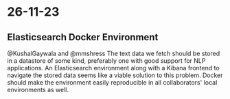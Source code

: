 # 26-11-23

## Elasticsearch Docker Environment

@KushalGaywala and @mmshress
The text data we fetch should be stored in a datastore of some kind, preferably one with good support for NLP applications. An Elasticsearch environment along with a Kibana frontend to navigate the stored data seems like a viable solution to this problem. Docker should make the environment easily reproducible in all collaborators' local environments as well. 